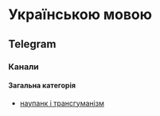 # Українською мовою

## Telegram

### Канали

#### Загальна категорія

- [наупанк і трансгуманізм](https://t.me/regular_patty)

